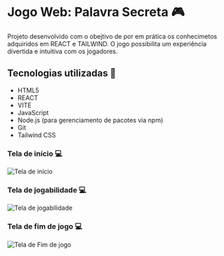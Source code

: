 # Jogo Web: Palavra Secreta 🎮

Projeto desenvolvido com o obejtivo de por em prática os conhecimetos adquiridos em REACT e TAILWIND. O jogo possibilita um experiência divertida e intuitiva com os jogadores. 

## Tecnologias utilizadas 🚀
  - HTML5
  - REACT
  - VITE
  - JavaScript
  - Node.js (para gerenciamento de pacotes via npm)
  - Git
  - Tailwind CSS

### Tela de início 💻
![Tela de início](https://github.com/user-attachments/assets/af2ec0f3-cc9a-4f35-8fec-43c690273b55)

### Tela de jogabilidade 💻
![Tela de jogabilidade](https://github.com/user-attachments/assets/e7594280-4bdd-429c-b80a-7f00ed0521c3)

### Tela de fim de jogo 💻
![Tela de Fim de jogo](https://github.com/user-attachments/assets/d6f677e2-e630-4c97-9663-707473a9d16b)
